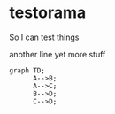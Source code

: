 # testorama

So I can test things

another line
yet more stuff

```mermaid
graph TD;
      A-->B;
      A-->C;
      B-->D;
      C-->D;
```
